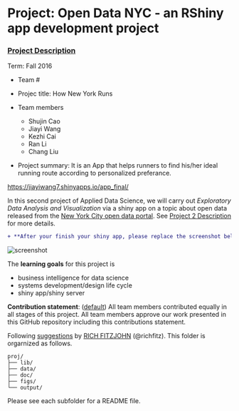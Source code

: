 # Project: Open Data NYC - an RShiny app development project
### [Project Description](doc/project2_desc.md)

Term: Fall 2016

+ Team #
+ Projec title: How New York Runs
+ Team members
	+ Shujin Cao
	+ Jiayi Wang
	+ Kezhi Cai
	+ Ran Li
	+ Chang Liu
	
+ Project summary: It is an App that helps runners to find his/her ideal running route according to personalized preferance.

https://jiayiwang7.shinyapps.io/app_final/

In this second project of Applied Data Science, we will carry out *Exploratory Data Analysis and Visualization* via a shiny app on a topic about open data released from the [New York City open data portal](https://nycopendata.socrata.com/). See [Project 2 Description](doc/project2_desc.md) for more details.  

```diff
+ **After your finish your shiny app, please replace the screenshot below with one from your own app.**
```

![screenshot](doc/screenshot2.png)

The **learning goals** for this project is 
- business intelligence for data science
- systems development/design life cycle
- shiny app/shiny server
	
**Contribution statement**: ([default](doc/a_note_on_contributions.md)) All team members contributed equally in all stages of this project. All team members approve our work presented in this GitHub repository including this contributions statement. 

Following [suggestions](http://nicercode.github.io/blog/2013-04-05-projects/) by [RICH FITZJOHN](http://nicercode.github.io/about/#Team) (@richfitz). This folder is orgarnized as follows.

```
proj/
├── lib/
├── data/
├── doc/
├── figs/
└── output/
```

Please see each subfolder for a README file.

